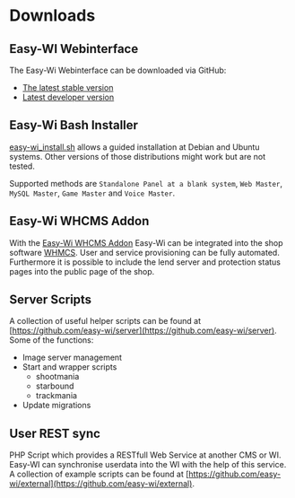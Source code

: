 # Downloads

## Easy-WI Webinterface

The Easy-Wi Webinterface can be downloaded via GitHub:

- [The latest stable version](https://github.com/easy-wi/developer/releases/latest)
- [Latest developer version](https://github.com/easy-wi/developer/tags)

## Easy-Wi Bash Installer

[easy-wi_install.sh](https://github.com/easy-wi/installer/releases/latest) allows a guided installation at Debian and Ubuntu systems. Other versions of those distributions might work but are not tested.

Supported methods are `Standalone Panel at a blank system`, `Web Master`, `MySQL Master`, `Game Master` and `Voice Master`.

## Easy-Wi WHCMS Addon

With the [Easy-Wi WHCMS Addon](https://github.com/easy-wi/whmcs/releases/latest) Easy-Wi can be integrated into the shop software [WHMCS](https://www.whmcs.com/).
User and service provisioning can be fully automated. Furthermore it is possible to include the lend server and protection status pages into the public page of the shop.

## Server Scripts

A collection of useful helper scripts can be found at [https://github.com/easy-wi/server](https://github.com/easy-wi/server). 
Some of the functions:

- Image server management
- Start and wrapper scripts
  - shootmania
  - starbound
  - trackmania
- Update migrations

## User REST sync

PHP Script which provides a RESTfull Web Service at another CMS or WI. Easy-WI can synchronise userdata into the WI with the help of this service.
A collection of example scripts can be found at [https://github.com/easy-wi/external](https://github.com/easy-wi/external).

